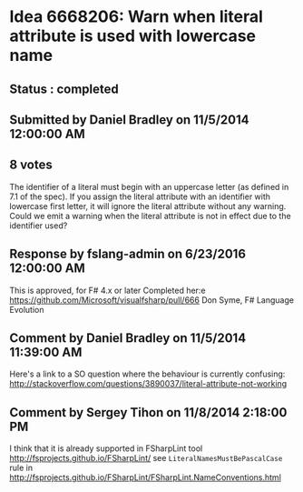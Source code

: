 # Idea 6668206: Warn when literal attribute is used with lowercase name #

## Status : completed

## Submitted by Daniel Bradley on 11/5/2014 12:00:00 AM

## 8 votes

The identifier of a literal must begin with an uppercase letter (as defined in 7.1 of the spec). If you assign the literal attribute with an identifier with lowercase first letter, it will ignore the literal attribute without any warning. Could we emit a warning when the literal attribute is not in effect due to the identifier used?

## Response by fslang-admin on 6/23/2016 12:00:00 AM

This is approved, for F# 4.x or later
Completed her:e https://github.com/Microsoft/visualfsharp/pull/666
Don Syme, F# Language Evolution


## Comment by Daniel Bradley on 11/5/2014 11:39:00 AM

Here's a link to a SO question where the behaviour is currently confusing: http://stackoverflow.com/questions/3890037/literal-attribute-not-working

## Comment by Sergey Tihon on 11/8/2014 2:18:00 PM

I think that it is already supported in FSharpLint tool http://fsprojects.github.io/FSharpLint/
see `LiteralNamesMustBePascalCase` rule in http://fsprojects.github.io/FSharpLint/FSharpLint.NameConventions.html
